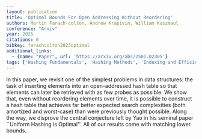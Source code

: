 ```yaml
---
layout: publication
title: 'Optimal Bounds For Open Addressing Without Reordering'
authors: Martin Farach-colton, Andrew Krapivin, William Kuszmaul
conference: "Arxiv"
year: 2025
citations: 0
bibkey: farachcolton2025optimal
additional_links:
  - {name: "Paper", url: 'https://arxiv.org/abs/2501.02305'}
tags: ['Hashing Fundamentals', 'Hashing Methods', 'Indexing and Efficiency']
---
```

In this paper, we revisit one of the simplest problems in data structures:
the task of inserting elements into an open-addressed hash table so that
elements can later be retrieved with as few probes as possible. We show that,
even without reordering elements over time, it is possible to construct a hash
table that achieves far better expected search complexities (both amortized and
worst-case) than were previously thought possible. Along the way, we disprove
the central conjecture left by Yao in his seminal paper ``Uniform Hashing is
Optimal''. All of our results come with matching lower bounds.
